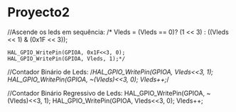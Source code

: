 # Proyecto2
//Ascende os leds em sequência:
    /*
    Vleds = (Vleds == 0)? 
      (1 << 3) : ((Vleds << 1) & (0x1F << 3));
    
    HAL_GPIO_WritePin(GPIOA, 0x1F<<3, 0);
    HAL_GPIO_WritePin(GPIOA, Vleds, 1);*/
    

//Contador Binário de Leds:
    /*HAL_GPIO_WritePin(GPIOA, Vleds<<3, 1);
    HAL_GPIO_WritePin(GPIOA, ~(Vleds)<<3, 0); 
    Vleds++;*/

//Contador Binário Regressivo de Leds:
  HAL_GPIO_WritePin(GPIOA, ~(Vleds)<<3, 1);
  HAL_GPIO_WritePin(GPIOA, Vleds<<3, 0); 
  Vleds++;
